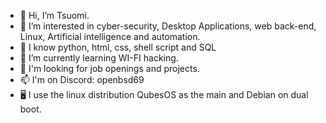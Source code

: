- 👋 Hi, I’m Tsuomi.
- 👀 I’m interested in cyber-security, Desktop Applications, web back-end, Linux, Artificial intelligence and automation.
- 🧠 I know python, html, css, shell script and SQL
- 🌱 I’m currently learning WI-FI hacking.
- 💞️ I'm looking for job openings and projects.
- 📫 I'm on Discord: openbsd69
- 🖥️ I use the linux distribution QubesOS as the main and Debian on dual boot.
